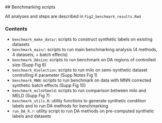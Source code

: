 ## Benchmarking scripts

All analyses and steps are described in `Fig2_benchmark_results.Rmd`

### Contents

* `benchmark_make_data/`: scripts to construct synthetic labels on existing datasets
* `benchmark_main/`: scripts to run main benchmarking analysis (4 methods, 4 datasets, + batch effects)
* `benchmark_DAsize`: scripts to run benchmark on DA regions of controlled size (Supp Fig 6)
* `benchmark_Kselection`: scripts to run milo on semi-synthetic dataset controlling K parameter (Supp Notes Fig 1)
* `benchmark_MNN`: scripts to run benchmark on data with MNN corrected synthetic batch effects (Supp Fig 10)
* `benchmark_miloVSmeld`: scripts to run comparison between milo and MELD (Supp Fig 7)
* `benchmark_utils.R`: utility functions to generate synthetic condition labels and to run DA methods for benchmarking
* `run_DA_R.r`: utility script to run DA methods on pre-computed synthetic labels and datasets